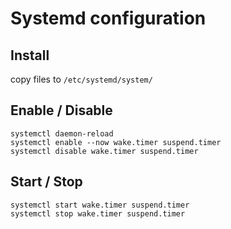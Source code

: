 # Systemd configuration

## Install

copy files to `/etc/systemd/system/`

## Enable / Disable

```
systemctl daemon-reload
systemctl enable --now wake.timer suspend.timer
systemctl disable wake.timer suspend.timer
```

## Start / Stop

```
systemctl start wake.timer suspend.timer
systemctl stop wake.timer suspend.timer
```